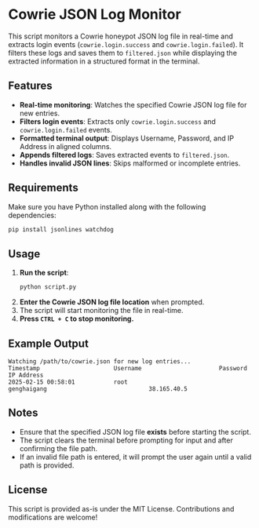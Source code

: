 # Cowrie JSON Log Monitor

This script monitors a Cowrie honeypot JSON log file in real-time and extracts login events (`cowrie.login.success` and `cowrie.login.failed`). It filters these logs and saves them to `filtered.json` while displaying the extracted information in a structured format in the terminal.

## Features
- **Real-time monitoring**: Watches the specified Cowrie JSON log file for new entries.
- **Filters login events**: Extracts only `cowrie.login.success` and `cowrie.login.failed` events.
- **Formatted terminal output**: Displays Username, Password, and IP Address in aligned columns.
- **Appends filtered logs**: Saves extracted events to `filtered.json`.
- **Handles invalid JSON lines**: Skips malformed or incomplete entries.

## Requirements
Make sure you have Python installed along with the following dependencies:

```sh
pip install jsonlines watchdog
```

## Usage
1. **Run the script**:
   ```sh
   python script.py
   ```
2. **Enter the Cowrie JSON log file location** when prompted.
3. The script will start monitoring the file in real-time.
4. **Press `CTRL + C` to stop monitoring.**

## Example Output
```
Watching /path/to/cowrie.json for new log entries...
Timestamp                     Username                      Password                                IP Address                    
2025-02-15 00:58:01           root                          genghaigang                             38.165.40.5                 
```

## Notes
- Ensure that the specified JSON log file **exists** before starting the script.
- The script clears the terminal before prompting for input and after confirming the file path.
- If an invalid file path is entered, it will prompt the user again until a valid path is provided.

## License
This script is provided as-is under the MIT License. Contributions and modifications are welcome!

